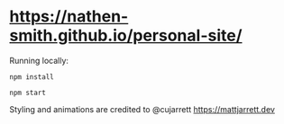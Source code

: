 # https://nathen-smith.github.io/personal-site/
Running locally:
```
npm install
```
```
npm start
```

Styling and animations are credited to @cujarrett https://mattjarrett.dev
